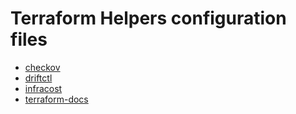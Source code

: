# Terraform Helpers configuration files

- [checkov](https://www.checkov.io/)
- [driftctl](https://driftctl.com/)
- [infracost](https://www.infracost.io/)
- [terraform-docs](https://terraform-docs.io/)